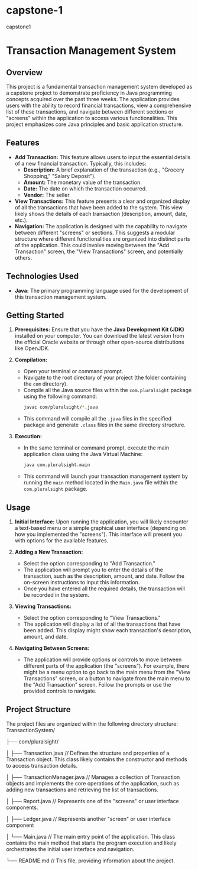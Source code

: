 # capstone-1
capstone1

# Transaction Management System

## Overview

This project is a fundamental transaction management system developed as a capstone project to demonstrate proficiency in Java programming concepts acquired over the past three weeks. The application provides users with the ability to record financial transactions, view a comprehensive list of these transactions, and navigate between different sections or "screens" within the application to access various functionalities. This project emphasizes core Java principles and basic application structure.

## Features

* **Add Transaction:** This feature allows users to input the essential details of a new financial transaction. Typically, this includes:
    * **Description:** A brief explanation of the transaction (e.g., "Grocery Shopping," "Salary Deposit").
    * **Amount:** The monetary value of the transaction.
    * **Date:** The date on which the transaction occurred.
    * **Vendor:** The seller
* **View Transactions:** This feature presents a clear and organized display of all the transactions that have been added to the system. This view likely shows the details of each transaction (description, amount, date, etc.).
* **Navigation:** The application is designed with the capability to navigate between different "screens" or sections. This suggests a modular structure where different functionalities are organized into distinct parts of the application. This could involve moving between the "Add Transaction" screen, the "View Transactions" screen, and potentially others.

## Technologies Used

* **Java:** The primary programming language used for the development of this transaction management system.

## Getting Started

1.  **Prerequisites:** Ensure that you have the **Java Development Kit (JDK)** installed on your computer. You can download the latest version from the official Oracle website or through other open-source distributions like OpenJDK.

2.  **Compilation:**
    * Open your terminal or command prompt.
    * Navigate to the root directory of your project (the folder containing the `com` directory).
    * Compile all the Java source files within the `com.pluralsight` package using the following command:
        ```bash
        javac com/pluralsight/*.java
        ```
    * This command will compile all the `.java` files in the specified package and generate `.class` files in the same directory structure.

3.  **Execution:**
    * In the same terminal or command prompt, execute the main application class using the Java Virtual Machine:
        ```bash
        java com.pluralsight.main
        ```
    * This command will launch your transaction management system by running the `main` method located in the `Main.java` file within the `com.pluralsight` package.

## Usage

1.  **Initial Interface:** Upon running the application, you will likely encounter a text-based menu or a simple graphical user interface (depending on how you implemented the "screens"). This interface will present you with options for the available features.

2.  **Adding a New Transaction:**
    * Select the option corresponding to "Add Transaction."
    * The application will prompt you to enter the details of the transaction, such as the description, amount, and date. Follow the on-screen instructions to input this information.
    * Once you have entered all the required details, the transaction will be recorded in the system.

3.  **Viewing Transactions:**
    * Select the option corresponding to "View Transactions."
    * The application will display a list of all the transactions that have been added. This display might show each transaction's description, amount, and date.

4.  **Navigating Between Screens:**
    * The application will provide options or controls to move between different parts of the application (the "screens"). For example, there might be a menu option to go back to the main menu from the "View Transactions" screen, or a button to navigate from the main menu to the "Add Transaction" screen. Follow the prompts or use the provided controls to navigate.

## Project Structure

The project files are organized within the following directory structure:
TransactionSystem/

├── com/pluralsight/

│   ├── Transaction.java         // Defines the structure and properties of a Transaction object. This class likely contains the constructor and methods to access transaction details.

│   ├── TransactionManager.java  // Manages a collection of Transaction objects and implements the core operations of the application, such as adding new transactions and retrieving the list of transactions.

│   ├── Report.java             // Represents one of the "screens" or user interface components.

│   ├── Ledger.java             // Represents another "screen" or user interface component

│   └── Main.java                // The main entry point of the application. This class contains the main method that starts the program execution and likely orchestrates the initial user interface and navigation.

└── README.md                    // This file, providing information about the project.